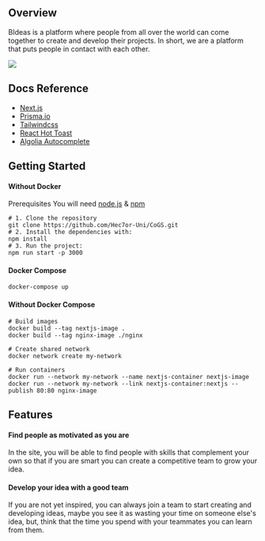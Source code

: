 ## Overview
BIdeas is a platform where people from all over the world can come together to create and develop their projects. In short, we are a platform that puts people in contact with each other.

![](https://i.imgur.com/OZPn1CY.png)

## Docs Reference
* [Next.js](https://nextjs.org/)
* [Prisma.io](https://www.prisma.io/)
* [Tailwindcss](https://tailwindcss.com/docs)
* [React Hot Toast](https://react-hot-toast.com/)
* [Algolia Autocomplete](https://github.com/algolia/autocomplete)

## Getting Started
#### Without Docker
Prerequisites
You will need [node.js](https://nodejs.org/es/) & [npm](https://www.npmjs.com/)
```
# 1. Clone the repository
git clone https://github.com/Hec7or-Uni/CoGS.git
# 2. Install the dependencies with:
npm install
# 3. Run the project:
npm run start -p 3000
```
#### Docker Compose
```
docker-compose up
```
#### Without Docker Compose
```
# Build images
docker build --tag nextjs-image .
docker build --tag nginx-image ./nginx

# Create shared network
docker network create my-network

# Run containers
docker run --network my-network --name nextjs-container nextjs-image
docker run --network my-network --link nextjs-container:nextjs --publish 80:80 nginx-image
```



## Features
#### Find people as motivated as you are
In the site, you will be able to find people with skills that complement your own so that if you are smart you can create a competitive team to grow your idea. 

#### Develop your idea with a good team
If you are not yet inspired, you can always join a team to start creating and developing ideas, maybe you see it as wasting your time on someone else's idea, but, think that the time you spend with your teammates you can learn from them.